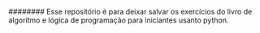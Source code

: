 ########
Esse repositório é para deixar salvar os exercícios do livro de algorítmo e lógica de programação para iniciantes usanto python.


